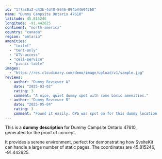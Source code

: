 ```yaml
---
id: "1f7ac0a2-d43b-4d48-8646-094b44694260"
name: "Dummy Campsite Ontario 47610"
latitude: 45.815246
longitude: -91.442625
continent: "north-america"
country: "canada"
region: "ontario"
amenities:
  - "toilet"
  - "tent-only"
  - "ATV-access"
  - "cell-service"
  - "picnic-table"
images:
  - "https://res.cloudinary.com/demo/image/upload/v1/sample.jpg"
reviews:
  - author: "Dummy Reviewer A"
    date: "2025-03-02"
    rating: 3
    comment: "A nice, quiet dummy spot with some basic amenities."
  - author: "Dummy Reviewer B"
    date: "2025-05-04"
    rating: 3
    comment: "Found it easily. GPS was spot on for this dummy location."
---
```


This is a **dummy description** for Dummy Campsite Ontario 47610, generated for the proof of concept.

It provides a serene environment, perfect for demonstrating how SvelteKit can handle a large number of static pages. The coordinates are 45.815246, -91.442625.
